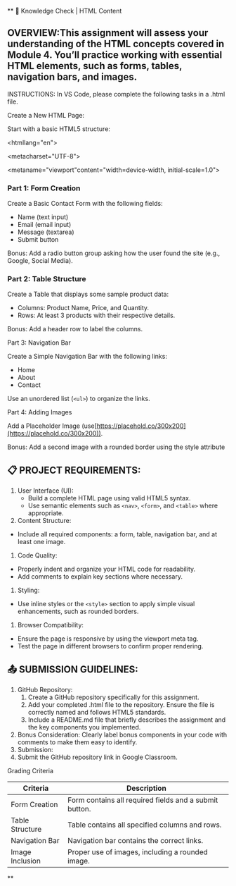 **
🧠 Knowledge Check  | HTML Content

## OVERVIEW:This assignment will assess your understanding of the HTML concepts covered in Module 4. You’ll practice working with essential HTML elements, such as forms, tables, navigation bars, and images.

INSTRUCTIONS: In VS Code, please complete the following tasks in a .html file.

Create a New HTML Page:

Start with a basic HTML5 structure:

<!DOCTYPEhtml>

<htmllang="en">

<head>

  <metacharset="UTF-8">

  <metaname="viewport"content="width=device-width, initial-scale=1.0">

<title>Module4HTMLAssignment</title>

</head>

<body>

<!--Yourcodegoeshere-->

</body>

</html>

### Part 1: Form Creation

Create a Basic Contact Form with the following fields:

* Name (text input)
* Email (email input)
* Message (textarea)
* Submit button

Bonus: Add a radio button group asking how the user found the site (e.g., Google, Social Media).

### Part 2: Table Structure

Create a Table that displays some sample product data:

* Columns: Product Name, Price, and Quantity.
* Rows: At least 3 products with their respective details.

Bonus: Add a header row to label the columns.

Part 3: Navigation Bar

Create a Simple Navigation Bar with the following links:

* Home
* About
* Contact

Use an unordered list (`<ul>`) to organize the links.

Part 4: Adding Images

Add a Placeholder Image (use[https://placehold.co/300x200](https://placehold.co/300x200)).

Bonus: Add a second image with a rounded border using the style attribute

## 📋 PROJECT REQUIREMENTS:

1. User Interface (UI):
   * Build a complete HTML page using valid HTML5 syntax.
   * Use semantic elements such as `<nav>`, `<form>`, and `<table>` where appropriate.
2. Content Structure:

* Include all required components: a form, table, navigation bar, and at least one image.

1. Code Quality:

* Properly indent and organize your HTML code for readability.
* Add comments to explain key sections where necessary.

1. Styling:

* Use inline styles or the `<style>` section to apply simple visual enhancements, such as rounded borders.

1. Browser Compatibility:

* Ensure the page is responsive by using the viewport meta tag.
* Test the page in different browsers to confirm proper rendering.

## 📤 SUBMISSION GUIDELINES:

1. GitHub Repository:
   1. Create a GitHub repository specifically for this assignment.
   2. Add your completed .html file to the repository. Ensure the file is correctly named and follows HTML5 standards.
   3. Include a README.md file that briefly describes the assignment and the key components you implemented.
2. Bonus Consideration: Clearly label bonus components in your code with comments to make them easy to identify.
3. Submission:
4. Submit the GitHub repository link in Google Classroom.

 Grading Criteria

| Criteria        | Description                                            |
| --------------- | ------------------------------------------------------ |
| Form Creation   | Form contains all required fields and a submit button. |
| Table Structure | Table contains all specified columns and rows.         |
| Navigation Bar  | Navigation bar contains the correct links.             |
| Image Inclusion | Proper use of images, including a rounded image.       |

**
